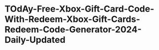 # TOdAy-Free-Xbox-Gift-Card-Code-With-Redeem-Xbox-Gift-Cards-Redeem-Code-Generator-2024-Daily-Updated